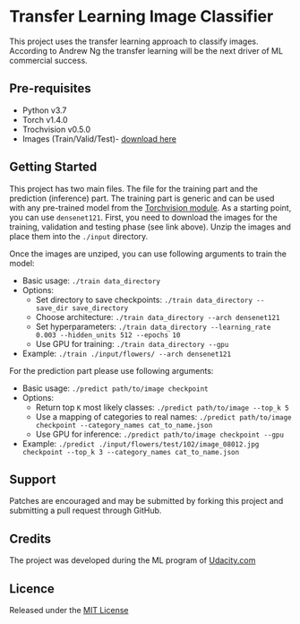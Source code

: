 # Transfer Learning Image Classifier

This project uses the transfer learning approach to classify images.
According to Andrew Ng the transfer learning will be the next driver of ML
commercial success.

## Pre-requisites
* Python v3.7
* Torch v1.4.0
* Trochvision v0.5.0
* Images (Train/Valid/Test)- [download here](https://s3.amazonaws.com/content.udacity-data.com/nd089/flower_data.tar.gz)

## Getting Started
This project has two main files. The file for the training part and the prediction (inference) part. The training part is generic and can be used with any pre-trained model from the [Torchvision module](https://pytorch.org/docs/stable/torchvision/models.html). As a starting point, you can use `densenet121`. 
First, you need to download the images for the training, validation and testing phase (see link above). Unzip the images and place them into the `./input` directory. 

Once the images are unziped, you can use following arguments to train the model: 

* Basic usage: `./train data_directory`
* Options:
  * Set directory to save checkpoints: `./train data_directory --save_dir save_directory`
  * Choose architecture: `./train data_directory --arch densenet121`
  * Set hyperparameters: `./train data_directory --learning_rate 0.003 --hidden_units 512 --epochs 10`
  * Use GPU for training: `./train data_directory --gpu`
* Example: `./train ./input/flowers/ --arch densenet121`  

For the prediction part please use following arguments: 

* Basic usage: `./predict path/to/image checkpoint`
* Options:
  * Return top `K` most likely classes: `./predict path/to/image --top_k 5`
  * Use a mapping of categories to real names: `./predict path/to/image
checkpoint --category_names cat_to_name.json`
  * Use GPU for inference: `./predict path/to/image checkpoint --gpu`
* Example: `./predict ./input/flowers/test/102/image_08012.jpg checkpoint --top_k 3 --category_names cat_to_name.json`

## Support
Patches are encouraged and may be submitted by forking this project and submitting a pull request through GitHub.

## Credits
The project was developed during the ML program of [Udacity.com](https://www.udacity.com/)

## Licence
Released under the [MIT License](./License.md)
